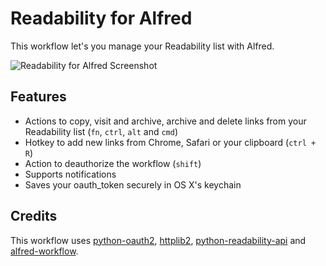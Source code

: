 Readability for Alfred
==============

This workflow let's you manage your Readability list with Alfred.

![Readability for Alfred Screenshot](https://raw.github.com/fniephaus/alfred-readability/master/screenshot.gif)


## Features

- Actions to copy, visit and archive, archive and delete links from your Readability list (```fn```, ```ctrl```, ```alt``` and ```cmd```)
- Hotkey to add new links from Chrome, Safari or your clipboard (```ctrl + R```)
- Action to deauthorize the workflow (```shift```)
- Supports notifications
- Saves your oauth_token securely in OS X's keychain


## Credits

This workflow uses [python-oauth2](https://github.com/simplegeo/python-oauth2), [httplib2](https://github.com/jcgregorio/httplib2), [python-readability-api](https://github.com/arc90/python-readability-api) and [alfred-workflow](https://github.com/deanishe/alfred-workflow).
